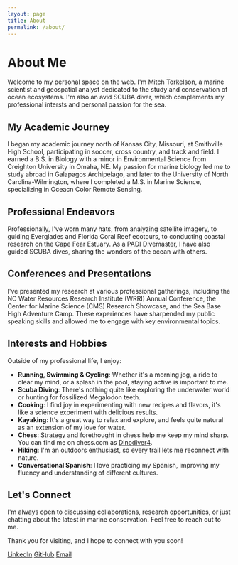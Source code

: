 ```yaml
---
layout: page
title: About
permalink: /about/
---
```


# About Me

Welcome to my personal space on the web. I'm Mitch Torkelson, a marine scientist and geospatial analyst dedicated to the study and conservation of ocean ecosystems. I'm also an avid SCUBA diver, which complements my professional intersts and personal passion for the sea. 

## My Academic Journey

I began my academic journey north of Kansas City, Missouri, at Smithville High School, participating in soccer, cross country, and track and field. I earned a B.S. in Biology with a minor in Environmental Science from Creighton University in Omaha, NE. My passion for marine biology led me to study abroad in Galapagos Archipelago, and later to the University of North Carolina-Wilmington, where I completed a M.S. in Marine Science, specializing in Oceacn Color Remote Sensing.

## Professional Endeavors

Professionally, I've worn many hats, from analyzing satellite imagery, to guiding Everglades and Florida Coral Reef ecotours, to conducting coastal research on the Cape Fear Estuary. As a PADI Divemaster, I have also guided SCUBA dives, sharing the wonders of the ocean with others.

## Conferences and Presentations

I've presented my research at various professional gatherings, including the NC Water Resources Research Institute (WRRI) Annual Conference, the Center for Marine Science (CMS) Research Showcase, and the Sea Base High Adventure Camp. These experiences have sharpended my public speaking skills and allowed me to engage with key environmental topics.

## Interests and Hobbies

Outside of my professional life, I enjoy:

- **Running, Swimming & Cycling**: Whether it's a morning jog, a ride to clear my mind, or a splash in the pool, staying active is important to me.
- **Scuba Diving**: There's nothing quite like exploring the underwater world or hunting for fossilized Megalodon teeth.
- **Cooking**: I find joy in experimenting with new recipes and flavors, it's like a science experiment with delicious results.
- **Kayaking**: It's a great way to relax and explore, and feels quite natural as an extension of my love for water.
- **Chess**: Strategy and forethought in chess help me keep my mind sharp. You can find me on chess.com as [Dinodiver4](https://www.chess.com/member/dinodiver4).
- **Hiking**: I'm an outdoors enthusiast, so every trail lets me reconnect with nature.
- **Conversational Spanish**: I love practicing my Spanish, improving my fluency and understanding of different cultures.


## Let's Connect

I'm always open to discussing collaborations, research opportunities, or just chatting about the latest in marine conservation. Feel free to reach out to me.

Thank you for visiting, and I hope to connect with you soon!

[LinkedIn](https://www.linkedin.com/in/mitch-torkelson)
[GitHub](https://github.com/dinodiver)
[Email](mailto:mitchtorkelson@gmail.com)
